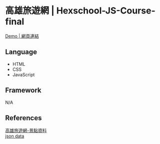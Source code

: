 # 高雄旅遊網 | Hexschool-JS-Course-final 

<a href="https://kevinshu1995.github.io/travelInfo--js--practice/index.html">Demo | 網頁連結</a>

## Language
<ul>
 <li>HTML</li>
 <li>CSS</li>
 <li>JavaScript</li>
</ul>

## Framework
N/A

## References
<a href="https://data.kcg.gov.tw/dataset/attractions-information">高雄旅遊網-景點資料</a>
<br>
<a href="https://data.kcg.gov.tw/api/action/datastore_search?resource_id=92290ee5-6e61-456f-80c0-249eae2fcc97">json data</a>
